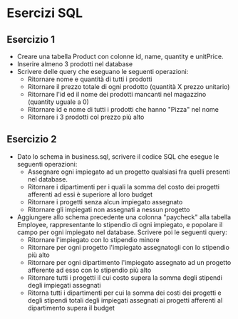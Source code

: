 # Esercizi SQL
## Esercizio 1
- Creare una tabella Product con colonne id, name, quantity e unitPrice.
- Inserire almeno 3 prodotti nel database
- Scrivere delle query che eseguano le seguenti operazioni:
  - Ritornare nome e quantità di tutti i prodotti
  - Ritornare il prezzo totale di ogni prodotto (quantità X prezzo unitario)
  - Ritornare l'id ed il nome dei prodotti mancanti nel magazzino (quantity uguale a 0)
  - Ritornare id e nome di tutti i prodotti che hanno "Pizza" nel nome
  - Ritornare i 3 prodotti col prezzo più alto
 
## Esercizio 2
- Dato lo schema in business.sql, scrivere il codice SQL che esegue le seguenti operazioni:
  - Assegnare ogni impiegato ad un progetto qualsiasi fra quelli presenti nel database.
  - Ritornare i dipartimenti per i quali la somma del costo dei progetti afferenti ad essi è superiore al loro budget
  - Ritornare i progetti senza alcun impiegato assegnato
  - Ritornare gli impiegati non assegnati a nessun progetto
- Aggiungere allo schema precedente una colonna "paycheck" alla tabella Employee, rappresentante lo stipendio di ogni impiegato, e popolare il campo per ogni impiegato nel database. Scrivere poi le seguenti query:
  - Ritornare l'impiegato con lo stipendio minore
  - Ritornare per ogni progetto l'impiegato assegnatogli con lo stipendio più alto
  - Ritornare per ogni dipartimento l'impiegato assegnato ad un progetto afferente ad esso con lo stipendio più alto
  - Ritornare tutti i progetti il cui costo supera la somma degli stipendi degli impiegati assegnati
  - Ritorna tutti i dipartimenti per cui la somma dei costi dei progetti e degli stipendi totali degli impiegati assegnati ai progetti afferenti al dipartimento supera il budget

